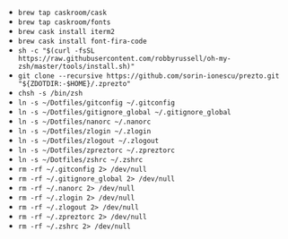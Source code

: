 - `brew tap caskroom/cask`
- `brew tap caskroom/fonts`
- `brew cask install iterm2`
- `brew cask install font-fira-code`
- `sh -c "$(curl -fsSL https://raw.githubusercontent.com/robbyrussell/oh-my-zsh/master/tools/install.sh)"`
- `git clone --recursive https://github.com/sorin-ionescu/prezto.git "${ZDOTDIR:-$HOME}/.zprezto"`
- `chsh -s /bin/zsh`
- `ln -s ~/Dotfiles/gitconfig ~/.gitconfig`
- `ln -s ~/Dotfiles/gitignore_global ~/.gitignore_global`
- `ln -s ~/Dotfiles/nanorc ~/.nanorc`
- `ln -s ~/Dotfiles/zlogin ~/.zlogin`
- `ln -s ~/Dotfiles/zlogout ~/.zlogout`
- `ln -s ~/Dotfiles/zpreztorc ~/.zpreztorc`
- `ln -s ~/Dotfiles/zshrc ~/.zshrc`
- `rm -rf ~/.gitconfig 2> /dev/null`
- `rm -rf ~/.gitignore_global 2> /dev/null`
- `rm -rf ~/.nanorc 2> /dev/null`
- `rm -rf ~/.zlogin 2> /dev/null`
- `rm -rf ~/.zlogout 2> /dev/null`
- `rm -rf ~/.zpreztorc 2> /dev/null`
- `rm -rf ~/.zshrc 2> /dev/null`
